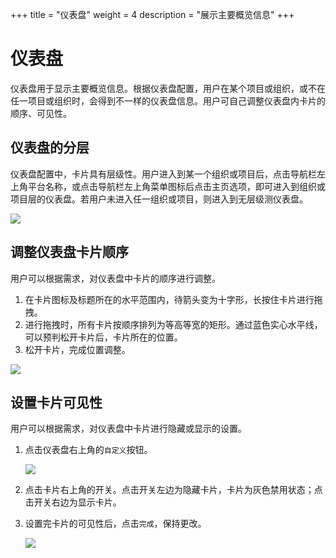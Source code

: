 +++
title = "仪表盘"
weight = 4
description = "展示主要概览信息"
+++

# 仪表盘

仪表盘用于显示主要概览信息。根据仪表盘配置，用户在某个项目或组织，或不在任一项目或组织时，会得到不一样的仪表盘信息。用户可自己调整仪表盘内卡片的顺序、可见性。

## 仪表盘的分层

仪表盘配置中，卡片具有层级性。用户进入到某一个组织或项目后，点击导航栏左上角平台名称，或点击导航栏左上角菜单图标后点击主页选项，即可进入到组织或项目层的仪表盘。若用户未进入任一组织或项目，则进入到无层级测仪表盘。

<img class="no-border" src="/docs/user-guide/system-configuration/common/image/dashboard-entrance.png"/>

## 调整仪表盘卡片顺序

用户可以根据需求，对仪表盘中卡片的顺序进行调整。

1. 在卡片图标及标题所在的水平范围内，待箭头变为十字形，长按住卡片进行拖拽。
1. 进行拖拽时，所有卡片按顺序排列为等高等宽的矩形。通过蓝色实心水平线，可以预判松开卡片后，卡片所在的位置。
1. 松开卡片，完成位置调整。

<img class="no-border" src="/docs/user-guide/system-configuration/common/image/movecard.gif"/>

## 设置卡片可见性

用户可以根据需求，对仪表盘中卡片进行隐藏或显示的设置。

1. 点击仪表盘右上角的`自定义`按钮。

    <img class="no-border" src="/docs/user-guide/system-configuration/common/image/visible1.png"/>

1. 点击卡片右上角的开关。点击开关左边为隐藏卡片，卡片为灰色禁用状态；点击开关右边为显示卡片。
1. 设置完卡片的可见性后，点击`完成`，保持更改。

    <img class="no-border" src="/docs/user-guide/system-configuration/common/image/visible2.png"/>